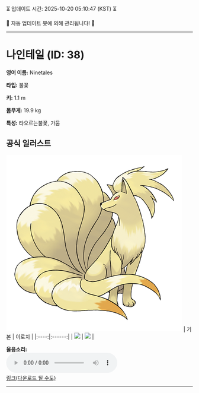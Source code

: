 
⏳ 업데이트 시간: 2025-10-20 05:10:47 (KST) ⏳

🤖 자동 업데이트 봇에 의해 관리됩니다! 🤖

---

# 나인테일 (ID: 38)
**영어 이름:** Ninetales

**타입:** 불꽃

**키:** 1.1 m

**몸무게:** 19.9 kg

**특성:** 타오르는불꽃, 가뭄

## 공식 일러스트
![](https://raw.githubusercontent.com/PokeAPI/sprites/master/sprites/pokemon/other/official-artwork/38.png)
| 기본 | 이로치 |
|:----:|:------:|
| <img src="http://play.pokemonshowdown.com/sprites/ani/ninetales.gif" width="200"> | <img src="http://play.pokemonshowdown.com/sprites/ani-shiny/ninetales.gif" width="200"> |

**울음소리:**<br><audio controls src="https://raw.githubusercontent.com/PokeAPI/cries/main/cries/pokemon/latest/38.ogg"></audio><br> [링크(다운로드 될 수도)](https://raw.githubusercontent.com/PokeAPI/cries/main/cries/pokemon/latest/38.ogg)


---
